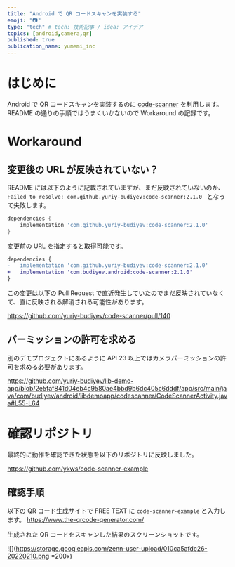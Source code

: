 ```yaml
---
title: "Android で QR コードスキャンを実装する"
emoji: "📷"
type: "tech" # tech: 技術記事 / idea: アイデア
topics: [android,camera,qr]
published: true
publication_name: yumemi_inc
---
```


# はじめに

Android で QR コードスキャンを実装するのに [code-scanner](https://github.com/yuriy-budiyev/code-scanner) を利用します。README の通りの手順ではうまくいかないので Workaround の記録です。

# Workaround
## 変更後の URL が反映されていない？

README には以下のように記載されていますが、まだ反映されていないのか、 `Failed to resolve: com.github.yuriy-budiyev:code-scanner:2.1.0
` となって失敗します。

```build.gradle
dependencies {
    implementation 'com.github.yuriy-budiyev:code-scanner:2.1.0'
}
```

変更前の URL を指定すると取得可能です。

```diff
dependencies {
-   implementation 'com.github.yuriy-budiyev:code-scanner:2.1.0'
+   implementation 'com.budiyev.android:code-scanner:2.1.0'
}
```

この変更は以下の Pull Request で直近発生していたのでまだ反映されていなくて、直に反映される解消される可能性があります。

https://github.com/yuriy-budiyev/code-scanner/pull/140

## パーミッションの許可を求める

別のデモプロジェクトにあるように API 23 以上ではカメラパーミッションの許可を求める必要があります。

https://github.com/yuriy-budiyev/lib-demo-app/blob/2e5faf841d04eb4c9580ae4bbd9b6dc405c6dddf/app/src/main/java/com/budiyev/android/libdemoapp/codescanner/CodeScannerActivity.java#L55-L64

# 確認リポジトリ

最終的に動作を確認できた状態を以下のリポジトリに反映しました。

https://github.com/ykws/code-scanner-example

## 確認手順

以下の QR コード生成サイトで FREE TEXT に `code-scanner-example` と入力します。
https://www.the-qrcode-generator.com/

生成された QR コードをスキャンした結果のスクリーンショットです。

![](https://storage.googleapis.com/zenn-user-upload/010ca5afdc26-20220210.png =200x)


